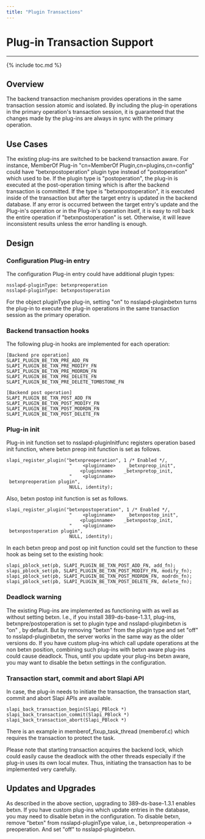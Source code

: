 ```yaml
---
title: "Plugin Transactions"
---
```


# Plug-in Transaction Support
---------------------------

{% include toc.md %}

Overview
--------

The backend transaction mechanism provides operations in the same transaction session atomic and isolated. By including the plug-in operations in the primary operation's transaction session, it is guaranteed that the changes made by the plug-ins are always in sync with the primary operation.

Use Cases
---------

The existing plug-ins are switched to be backend transaction aware. For instance, MemberOf Plug-in "cn=MemberOf Plugin,cn=plugins,cn=config" could have "betxnpostoperation" plugin type instead of "postoperation" which used to be. If the plugin type is "postoperation", the plug-in is executed at the post-operation timing which is after the backend transaction is committed. If the type is "betxnpostoperation", it is executed inside of the transaction but after the target entry is updated in the backend database. If any error is occurred between the target entry's update and the Plug-in's operation or in the Plug-in's operation itself, it is easy to roll back the entire operation if "betxnpostoperation" is set. Otherwise, it will leave inconsistent results unless the error handling is enough.

Design
------

### Configuration Plug-in entry

The configuration Plug-in entry could have additional plugin types:

    nsslapd-pluginType: betxnpreoperation    
    nsslapd-pluginType: betxnpostoperation    

For the object pluginType plug-in, setting "on" to nsslapd-pluginbetxn turns the plug-in to execute the plug-in operations in the same transaction session as the primary operation.

### Backend transaction hooks

The following plug-in hooks are implemented for each operation:

    [Backend pre operation]    
    SLAPI_PLUGIN_BE_TXN_PRE_ADD_FN    
    SLAPI_PLUGIN_BE_TXN_PRE_MODIFY_FN    
    SLAPI_PLUGIN_BE_TXN_PRE_MODRDN_FN    
    SLAPI_PLUGIN_BE_TXN_PRE_DELETE_FN    
    SLAPI_PLUGIN_BE_TXN_PRE_DELETE_TOMBSTONE_FN    

    [Backend post operation]    
    SLAPI_PLUGIN_BE_TXN_POST_ADD_FN    
    SLAPI_PLUGIN_BE_TXN_POST_MODIFY_FN    
    SLAPI_PLUGIN_BE_TXN_POST_MODRDN_FN    
    SLAPI_PLUGIN_BE_TXN_POST_DELETE_FN    

### Plug-in init

Plug-in init function set to nsslapd-pluginInitfunc registers operation based init function, where betxn preop init function is set as follows.

    slapi_register_plugin("betxnpreoperation", 1 /* Enabled */,    
                           "    <pluginname>    _betxnpreop_init",    
                               <pluginname>    _betxnpretop_init,    
                           "    <pluginname>     betxnpreoperation plugin",    
                           NULL, identity);    

Also, betxn postop init function is set as follows.

    slapi_register_plugin("betxnpostoperation", 1 /* Enabled */,    
                           "    <pluginname>    _betxnpostop_init",    
                               <pluginname>    _betxnpostop_init,    
                           "    <pluginname>     betxnpostoperation plugin",    
                           NULL, identity);    

In each betxn preop and post op init function could set the function to these hook as being set to the existing hook:

    slapi_pblock_set(pb, SLAPI_PLUGIN_BE_TXN_POST_ADD_FN, add_fn);    
    slapi_pblock_set(pb, SLAPI_PLUGIN_BE_TXN_POST_MODIFY_FN, modify_fn);    
    slapi_pblock_set(pb, SLAPI_PLUGIN_BE_TXN_POST_MODRDN_FN, modrdn_fn);    
    slapi_pblock_set(pb, SLAPI_PLUGIN_BE_TXN_POST_DELETE_FN, delete_fn);    

### Deadlock warning

The existing Plug-ins are implemented as functioning with as well as without setting betxn. I.e., if you install 389-ds-base-1.3.1, plug-ins, betxnpre/postoperation is set to plugin type and nsslapd-pluginbetxn is "on" , by default. But by removing "betxn" from the plugin type and set "off" to nsslapd-pluginbetxn, the server works in the same way as the older versions do. If you have custom plug-ins which call update operations at the non betxn position, combining such plug-ins with betxn aware plug-ins could cause deadlock. Thus, until you update your plug-ins betxn aware, you may want to disable the betxn settings in the configuration.

### Transaction start, commit and abort Slapi API

In case, the plug-in needs to initiate the transaction, the transaction start, commit and abort Slapi APIs are available.

    slapi_back_transaction_begin(Slapi_PBlock *)    
    slapi_back_transaction_commit(Slapi_PBlock *)    
    slapi_back_transaction_abort(Slapi_PBlock *)    

There is an example in memberof\_fixup\_task\_thread (memberof.c) which requires the transaction to protect the task.

Please note that starting transaction acquires the backend lock, which could easily cause the deadlock with the other threads especially if the plug-in uses its own local mutex. Thus, initiating the transaction has to be implemented very carefully.

Updates and Upgrades
--------------------

As described in the above section, upgrading to 389-ds-base-1.3.1 enables betxn. If you have custom plug-ins which update entries in the database, you may need to disable betxn in the configuration. To disable betxn, remove "betxn" from nsslapd-pluginType value, i.e., betxnpreoperation -\> preoperation. And set "off" to nsslapd-pluginbetxn.

